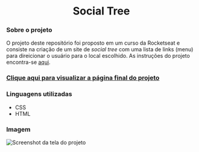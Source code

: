 <div align="center">
  <h1>Social Tree</h1>
</div>
<div>
  <h3>Sobre o projeto</h3>
  <p>O projeto deste repositório foi proposto em um curso da Rocketseat e consiste na criação de um site de <em>social tree</em> com uma lista de links (menu) para direicionar o usuário para o local escolhido. As instruções do projeto encontra-se <a href="https://efficient-sloth-d85.notion.site/Desafio-Social-Tree-a4008e467a3248c4b05c97cf78aea44f">aqui</a>.</p>

  ### [Clique aqui para visualizar a página final do projeto](https://thenextbunny.github.io/social-tree/)
 
  <h3>Linguagens utilizadas</h3>
  <ul>
    <li>CSS</li>
    <li>HTML</li>
  </ul>
  
  <h3>Imagem</h3>
  <img src="https://user-images.githubusercontent.com/99208505/180579727-d76d4208-5735-410b-9b86-961caa882278.png" alt="Screenshot da tela do projeto">
</div>
